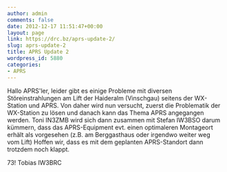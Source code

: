 ```yaml
---
author: admin
comments: false
date: 2012-12-17 11:51:47+00:00
layout: page
link: https://drc.bz/aprs-update-2/
slug: aprs-update-2
title: APRS Update 2
wordpress_id: 5880
categories:
- APRS
---
```


Hallo APRS'ler,
leider gibt es einige Probleme mit diversen Störeinstrahlungen am Lift der Haideralm (Vinschgau) seitens der WX-Station und APRS.
Von daher wird nun versucht, zuerst die Problematik der WX-Station zu lösen und danach kann das Thema APRS angegangen werden.
Toni IN3ZMB wird sich dann zusammen mit Stefan IW3BSO darum kümmern, dass das APRS-Equipment evt. einen optimaleren Montageort erhält als vorgesehen (z.B. am Berggasthaus oder irgendwo weiter weg vom Lift)
Hoffen wir, dass es mit dem geplanten APRS-Standort dann trotzdem noch klappt.

73!
Tobias
IW3BRC
